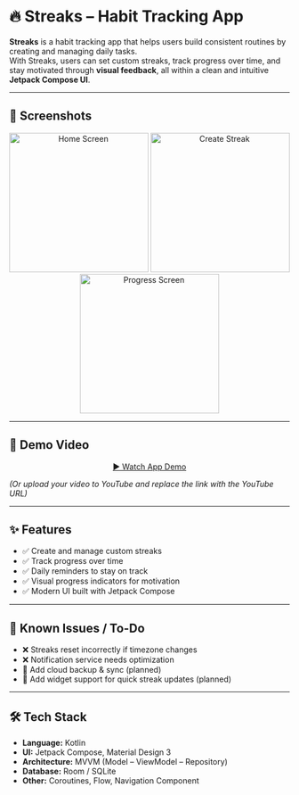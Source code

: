 # 🔥 Streaks – Habit Tracking App

**Streaks** is a habit tracking app that helps users build consistent routines by creating and managing daily tasks.  
With Streaks, users can set custom streaks, track progress over time, and stay motivated through **visual feedback**, all within a clean and intuitive **Jetpack Compose UI**.

---

## 📱 Screenshots

<p align="center">
  <img src="screenshots/home.png" alt="Home Screen" width="250"/>
  <img src="screenshots/create_streak.png" alt="Create Streak" width="250"/>
  <img src="screenshots/progress.png" alt="Progress Screen" width="250"/>
</p>

---

## 🎥 Demo Video

<p align="center">
  <a href="https://github.com/yourusername/streaks/raw/main/demo/streaks_demo.mp4">
    ▶️ Watch App Demo
  </a>
</p>

*(Or upload your video to YouTube and replace the link with the YouTube URL)*

---

## ✨ Features
- ✅ Create and manage custom streaks  
- ✅ Track progress over time  
- ✅ Daily reminders to stay on track  
- ✅ Visual progress indicators for motivation  
- ✅ Modern UI built with Jetpack Compose  

---

## 🐞 Known Issues / To-Do
- ❌ Streaks reset incorrectly if timezone changes  
- ❌ Notification service needs optimization  
- 🚧 Add cloud backup & sync (planned)  
- 🚧 Add widget support for quick streak updates (planned)  

---

## 🛠️ Tech Stack
- **Language:** Kotlin  
- **UI:** Jetpack Compose, Material Design 3  
- **Architecture:** MVVM (Model – ViewModel – Repository)  
- **Database:** Room / SQLite  
- **Other:** Coroutines, Flow, Navigation Component  


